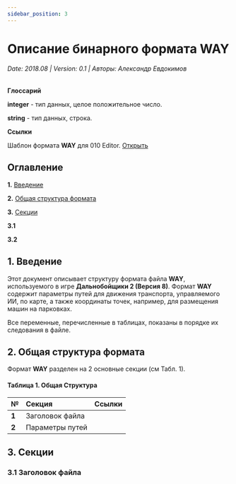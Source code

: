 ```yaml
---
sidebar_position: 3
---
```


# Описание бинарного формата WAY

###### Date: 2018.08 | Version: 0.1 | Авторы: Александр Евдокимов

**Глоссарий**

**integer** - тип данных, целое положительное число.

**string** - тип данных, строка.

**Ссылки**

Шаблон формата **WAY** для 010 Editor. [Открыть](https://github.com/AlexKimov/HardTruck-RignRoll-file-formats/blob/master/formats/templates/WAY.bt)

## Оглавление
**1.** [Введение](#Введение)

**2.** [Общая структура формата](#Общая-структура-формата)

**3.** [Секции](#Секции)

 **3.1** [](#)

 **3.2** [](#)
 
## 1. Введение
Этот документ описывает структуру формата файла **WAY**, используемого в игре **Дальнобойщики 2 (Версия 8)**. Формат **WAY** содержит параметры путей для движения транспорта, управляемого ИИ, по карте, а также координаты точек, например, для размещения машин на парковках.

Все переменные, перечисленные в таблицах, показаны в порядке их следования в файле.

## 2. Общая структура формата
Формат **WAY** разделен на 2 основные секции (см Табл. 1).

#### Таблица 1. Общая Структура
| №     | Секция                | Ссылки            | 
| :---- | :-------------------  | :---------------- |   
| **1** | Заголовок файла       |  |
| **2** | Параметры путей      |  | 

## 3. Секции
### 3.1 Заголовок файла